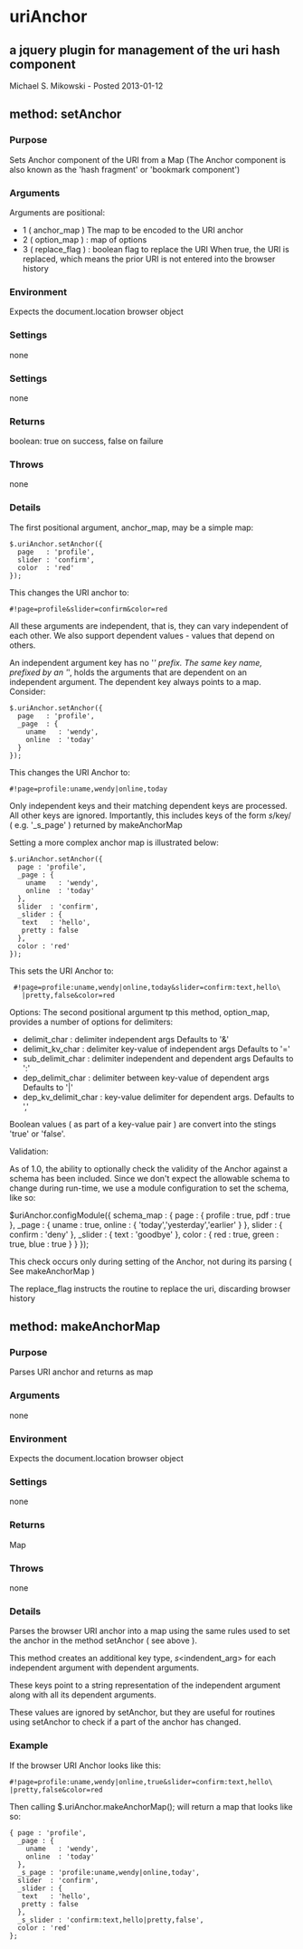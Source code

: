 # uriAnchor 
## a jquery plugin for management of the uri hash component

Michael S. Mikowski - Posted 2013-01-12

## method: setAnchor

### Purpose

Sets Anchor component of the URI from a Map
(The Anchor component is also known as the
'hash fragment' or 'bookmark component')

### Arguments

Arguments are positional:

* 1 ( anchor_map )   The map to be encoded to the URI anchor
* 2 ( option_map )   : map of options
* 3 ( replace_flag )  : boolean flag to replace the URI When true, the URI is replaced, which means the prior URI is not entered into the browser history

### Environment

Expects the document.location browser object

### Settings

none

### Settings

none

### Returns

boolean: true on success, false on failure

### Throws

none

### Details

The first positional argument, anchor_map, may be a simple map:

    $.uriAnchor.setAnchor({
      page   : 'profile',
      slider : 'confirm',
      color  : 'red'
    });

This changes the URI anchor to:

    #!page=profile&slider=confirm&color=red

All these arguments are independent, that is, they can vary
independent of each other. We also support dependent values -
values that depend on others.

An independent argument key has no '_' prefix.  The same key name,
prefixed by an '_', holds the arguments that are dependent on
an independent argument.  The dependent key always points
to a map.  Consider:

    $.uriAnchor.setAnchor({
      page   : 'profile',
      _page  : {
        uname   : 'wendy',
        online  : 'today'
      }
    });

This changes the URI Anchor to:

    #!page=profile:uname,wendy|online,today

Only independent keys and their matching dependent keys are
processed.  All other keys are ignored.  Importantly, this includes
keys of the form _s_/key/ ( e.g. '_s_page' ) returned by makeAnchorMap

Setting a more complex anchor map is illustrated below:

    $.uriAnchor.setAnchor({
      page : 'profile',
      _page : {
        uname   : 'wendy',
        online  : 'today'
      },
      slider  : 'confirm',
      _slider : {
       text   : 'hello',
       pretty : false
      },
      color : 'red'
    });

This sets the URI Anchor to:

     #!page=profile:uname,wendy|online,today&slider=confirm:text,hello\
       |pretty,false&color=red

Options: The second positional argument tp this method, option_map,
provides a number of options for delimiters:

* delimit_char     : delimiter independent args
  Defaults to '&'
* delimit_kv_char  : delimiter key-value of independent args
  Defaults to '='
* sub_delimit_char : delimiter independent and dependent args
  Defaults to ':'
* dep_delimit_char : delimiter between key-value of dependent args
  Defaults to '|'
* dep_kv_delimit_char : key-value delimiter for dependent args.
  Defaults to ','

Boolean values ( as part of a key-value pair ) are convert into the stings 'true' or 'false'.

Validation:

As of 1.0, the ability to optionally check the validity of the
Anchor against a schema has been included.  Since we don't expect
the allowable schema to change during run-time, we use a
module configuration to set the schema, like so:

  $uriAnchor.configModule({
    schema_map : {
      page    : { profile : true, pdf : true },
      _page   : {
        uname   : true,
        online  : { 'today','yesterday','earlier' }
      },
      slider  : { confirm : 'deny' },
      _slider : { text : 'goodbye' },
      color   : { red : true, green : true, blue : true }
    }
  });

This check occurs only during setting of the Anchor, not
during its parsing ( See makeAnchorMap )

The replace_flag instructs the routine to replace the uri,
discarding browser history


## method: makeAnchorMap

### Purpose

 Parses URI anchor and returns as map

### Arguments

 none

### Environment

 Expects the document.location browser object

### Settings

 none

### Returns

 Map

### Throws

 none


### Details

Parses the browser URI anchor into a map using the same
rules used to set the anchor in the method setAnchor
( see above ).

This method creates an additional key type, _s_<indendent_arg>
for each independent argument with dependent arguments.

These keys point to a string representation of the independent
argument along with all its dependent arguments.

These values are ignored by setAnchor, but they are useful
for routines using setAnchor to check if a part of the anchor
has changed.

### Example
If the browser URI Anchor looks like this:

    #!page=profile:uname,wendy|online,true&slider=confirm:text,hello\
    |pretty,false&color=red

Then calling $.uriAnchor.makeAnchorMap(); will return a map that looks like so:

    { page : 'profile',
      _page : {
        uname   : 'wendy',
        online  : 'today'
      },
      _s_page : 'profile:uname,wendy|online,today',
      slider  : 'confirm',
      _slider : {
       text   : 'hello',
       pretty : false
      },
      _s_slider : 'confirm:text,hello|pretty,false',
      color : 'red'
    };

